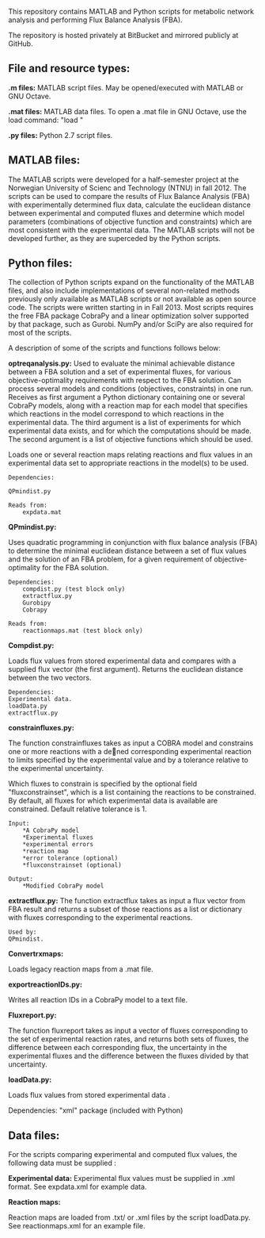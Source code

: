 This repository contains MATLAB and Python scripts for metabolic network analysis and  performing Flux Balance Analysis (FBA).

The repository is hosted privately at BitBucket and mirrored publicly at GitHub.


File and resource types:
------------------------

**.m files:** MATLAB script files. May be opened/executed with MATLAB or GNU Octave.

**.mat files:** MATLAB data files. To open a .mat file in GNU Octave, use the load command:
"load <filename>"

**.py files:** Python  2.7 script files.

MATLAB files:
-------------

The MATLAB scripts were developed for a half-semester project at the Norwegian University of Scienc and Technology (NTNU) in fall 2012. The scripts can be used to compare the results of Flux Balance Analysis (FBA) with experimentally determined flux data, calculate the euclidean distance between experimental and computed fluxes and determine which model parameters (combinations of objective function and constraints) which are most consistent with the experimental data. The MATLAB scripts will not be developed further, as they are superceded by the Python scripts.

Python files:
-------------

The collection of Python scripts expand on the functionality of the MATLAB files, and also include implementations of several non-related methods previously only available as MATLAB scripts or not available as open source code. The scripts were written starting in in Fall 2013. Most scripts requires the free FBA package CobraPy and a linear optimization solver supported by that package, such as Gurobi. NumPy and/or SciPy are also required for most of the scripts.

A description of some of the scripts and functions follows below:

**optreqanalysis.py:**
Used to evaluate the minimal achievable distance between a FBA solution and a set of experimental fluxes, for various objective-optimality requirements with respect to the FBA solution.
Can process several models and conditions (objectives, constraints) in one run. 
Receives as first argument a Python dictionary containing one or several CobraPy models, along with a reaction map for each model that specifies which reactions in the model correspond to which reactions in the experimental data. 
The third argument is a list of experiments for which experimental data exists, and for which the computations should be made.
The second argument is a list of objective functions which should be used. 

Loads one or several reaction maps relating reactions and flux values in an experimental data set to appropriate reactions in the model(s) to be used.

	Dependencies:

	QPmindist.py

	Reads from:
		expdata.mat

**QPmindist.py:**

Uses quadratic programming in conjunction with flux balance analysis (FBA) to determine the minimal euclidean distance between a set of flux values and the solution of an FBA problem, for a given
requirement of objective-optimality for the FBA solution.

	Dependencies:
		compdist.py (test block only)
		extractflux.py
		Gurobipy
		Cobrapy

	Reads from:
		reactionmaps.mat (test block only)


**Compdist.py:**

Loads flux values from stored experimental data and compares with a supplied flux vector (the first argument). Returns the euclidean distance between the two vectors.

	Dependencies:
	Experimental data.
	loadData.py
	extractflux.py


**constrainfluxes.py:**

The function constrainfluxes takes as input a COBRA model and constrains one or more reactions with a dened corresponding experimental reaction to limits specified by the experimental value and by a tolerance relative to the
experimental uncertainty.

Which fluxes to constrain is specified by the optional field "fluxconstrainset", which is a list containing the reactions to be constrained. By default, all fluxes for which experimental data is available are constrained. Default relative tolerance is 1.

    Input:
    	*A CobraPy model
    	*Experimental fluxes
    	*experimental errors
    	*reaction map
    	*error tolerance (optional)
    	*fluxconstrainset (optional)
    	
    Output:
    	*Modified CobraPy model

	
**extractflux.py:**
The function extractflux takes as input a flux vector from FBA result and returns a subset of those reactions as a list or dictionary with fluxes corresponding to the experimental reactions.

	Used by:
	QPmindist.

**Convertrxmaps:**

Loads legacy reaction maps from a .mat file.

**exportreactionIDs.py:**

Writes all reaction IDs in a CobraPy model to a text file.

**Fluxreport.py:**

The function fluxreport takes as input a vector of fluxes corresponding to the set of experimental reaction rates, and returns both sets of fluxes, the difference between each corresponding flux, the uncertainty in the experimental fluxes and the difference between the fluxes divided by that uncertainty.



**loadData.py:**

Loads flux values from stored experimental data .

Dependencies: "xml" package (included with Python)



Data files:
-----------
For the scripts comparing experimental and computed flux values, the following data must be supplied :

**Experimental data:**
Experimental flux values must be supplied in .xml format. See expdata.xml for example data.

**Reaction maps:**

Reaction maps are loaded from  .txt/ or .xml files by the script loadData.py. See reactionmaps.xml for an example file.





